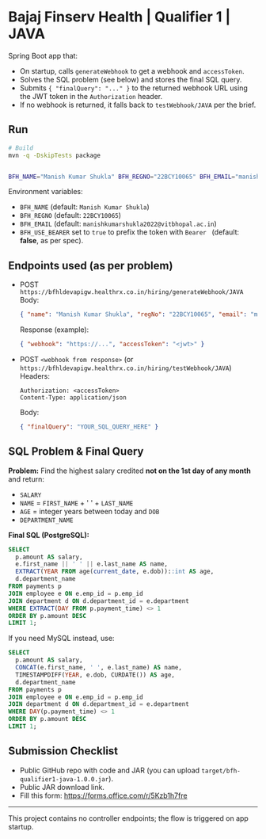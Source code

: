 # Bajaj Finserv Health | Qualifier 1 | JAVA

Spring Boot app that:
- On startup, calls `generateWebhook` to get a webhook and `accessToken`.
- Solves the SQL problem (see below) and stores the final SQL query.
- Submits `{ "finalQuery": "..." }` to the returned webhook URL using the JWT token in the `Authorization` header.
- If no webhook is returned, it falls back to `testWebhook/JAVA` per the brief.

## Run

```bash
# Build
mvn -q -DskipTests package


BFH_NAME="Manish Kumar Shukla" BFH_REGNO="22BCY10065" BFH_EMAIL="manishkumarshukla2022@vitbhopal.ac.in" java -jar target/bajaj-finserv-health-solution-1.0.0.jar
```

Environment variables:
- `BFH_NAME` (default: `Manish Kumar Shukla`)
- `BFH_REGNO` (default: `22BCY10065`)
- `BFH_EMAIL` (default: `manishkumarshukla2022@vitbhopal.ac.in`)
- `BFH_USE_BEARER` set to `true` to prefix the token with `Bearer ` (default: **false**, as per spec).

## Endpoints used (as per problem)

- POST `https://bfhldevapigw.healthrx.co.in/hiring/generateWebhook/JAVA`
  Body:
  ```json
  { "name": "Manish Kumar Shukla", "regNo": "22BCY10065", "email": "manishkumarshukla2022@vitbhopal.ac.in" }
  ```
  Response (example):
  ```json
  { "webhook": "https://...", "accessToken": "<jwt>" }
  ```

- POST `<webhook from response>` (or `https://bfhldevapigw.healthrx.co.in/hiring/testWebhook/JAVA`)
  Headers:
  ```
  Authorization: <accessToken>
  Content-Type: application/json
  ```
  Body:
  ```json
  { "finalQuery": "YOUR_SQL_QUERY_HERE" }
  ```

## SQL Problem & Final Query

**Problem:** Find the highest salary credited **not on the 1st day of any month** and return:
- `SALARY`
- `NAME` = `FIRST_NAME` + ' ' + `LAST_NAME`
- `AGE` = integer years between today and `DOB`
- `DEPARTMENT_NAME`

**Final SQL (PostgreSQL):**

```sql
SELECT 
  p.amount AS salary,
  e.first_name || ' ' || e.last_name AS name,
  EXTRACT(YEAR FROM age(current_date, e.dob))::int AS age,
  d.department_name
FROM payments p
JOIN employee e ON e.emp_id = p.emp_id
JOIN department d ON d.department_id = e.department
WHERE EXTRACT(DAY FROM p.payment_time) <> 1
ORDER BY p.amount DESC
LIMIT 1;
```

If you need MySQL instead, use:

```sql
SELECT 
  p.amount AS salary,
  CONCAT(e.first_name, ' ', e.last_name) AS name,
  TIMESTAMPDIFF(YEAR, e.dob, CURDATE()) AS age,
  d.department_name
FROM payments p
JOIN employee e ON e.emp_id = p.emp_id
JOIN department d ON d.department_id = e.department
WHERE DAY(p.payment_time) <> 1
ORDER BY p.amount DESC
LIMIT 1;
```

## Submission Checklist

- Public GitHub repo with code and JAR (you can upload `target/bfh-qualifier1-java-1.0.0.jar`).
- Public JAR download link.
- Fill this form: https://forms.office.com/r/5Kzb1h7fre

---

This project contains no controller endpoints; the flow is triggered on app startup.
